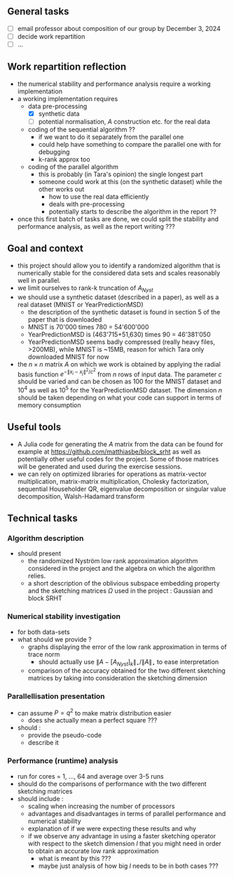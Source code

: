 ## General tasks
- [ ] email professor about composition of our group by December 3, 2024
- [ ] decide work repartition 
- [ ] ...

## Work repartition reflection
* the numerical stability and performance analysis require a working implementation
* a working implementation requires
  * data pre-processing
    * [x] synthetic data 
    * [ ] potential normalisation, $A$ construction etc. for the real data 
  * coding of the sequential algorithm ??
    * if we want to do it separately from the parallel one
    * could help have something to compare the parallel one with for debugging
    * k-rank approx too 
  * coding of the parallel algorithm 
    * this is probably (in Tara's opinion) the single longest part 
    * someone could work at this (on the synthetic dataset) while the other works out 
      * how to use the real data efficiently 
      * deals with pre-processing 
      * potentially starts to describe the algorithm in the report ??   
* once this first batch of tasks are done, we could split the stability and performance analysis, as well as the report writing ??? 

## Goal and context 
* this  project should allow you to identify a randomized algorithm that is numerically stable for the considered data sets and scales reasonably well in parallel.
* we limit ourselves to rank-k truncation of $A_{Nyst}$
* we should use a synthetic dataset (described in a paper), as well as a real dataset (MNIST or YearPredictionMSD)
  * the description of the synthetic dataset is found in section 5 of the paper that is downloaded
  * MNIST is 70'000 times 780 = 54'600'000
  * YearPredictionMSD is (463'715+51,630) times	90 = 46'381'050
  * YearPredictionMSD seems badly compressed (really heavy files, >200MB), while MNIST is ~15MB, reason for which Tara only downloaded MNIST for now 
* the $n\times n$ matrix $A$ on which we work is obtained by applying the radial basis function $e^{-\|x_i-x_j\|^2/c^2}$ from $n$ rows of input data. The parameter $c$ should be varied and can be chosen as 100 for the MNIST dataset and $10^4$ as well as $10^5$ for the YearPredictionMSD dataset. The dimension $n$ should be taken depending on what your code can support in terms of memory consumption

## Useful tools
* A Julia code for generating the $A$ matrix from the  data can be found for example at https://github.com/matthiasbe/block_srht as well as potentially other useful codes for the project. Some of those matrices will be generated and used during the exercise sessions.
* we can rely on optimized libraries for operations as matrix-vector multiplication, matrix-matrix multiplication, Cholesky factorization, sequential Householder QR, eigenvalue decomposition or singular value decomposition, Walsh-Hadamard transform

## Technical tasks
### Algorithm description 
* should present 
  * the randomized Nyström low rank approximation algorithm considered in the project and the algebra on which the algorithm relies. 
  * a short description of the oblivious subspace embedding property and the sketching matrices $\Omega$ used in the project : Gaussian and block SRHT

### Numerical stability investigation 
* for both data-sets 
* what should we provide ?
  * graphs displaying the error of the low rank approximation in terms of trace norm
    * should actually use $\|A-[A_{Nyst}]_k\|_\star / \|A\|_\star$ to ease interpretation
  * comparison of the accuracy obtained for the two different sketching matrices by taking into consideration the sketching dimension 

### Parallellisation presentation 
* can assume $P=q^2$ to make matrix distribution easier 
  * does she actually mean a perfect square ???
* should :
  * provide the pseudo-code 
  * describe it 

### Performance (runtime) analysis 
* run for cores = 1, ..., 64 and average over 3-5 runs
* should do the comparisons of performance with the two different sketching matrices
* should include :
  * scaling when increasing the number of processors
  * advantages and disadvantages in terms of parallel performance and numerical stability
  * explanation of if we were expecting these results and why
  * if we observe any advantage in using a faster sketching operator with respect to the sketch dimension $l$ that you might need in order to obtain an accurate low rank approximation
    * what is meant by this ???
    * maybe just analysis of how big $l$ needs to be in both cases ???